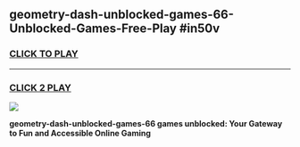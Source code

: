 
## geometry-dash-unblocked-games-66-Unblocked-Games-Free-Play #in50v
<h3>
<a href="https://us.freeplayer.one?title=geometry-dash-unblocked-games-66&ref=9M">CLICK TO PLAY</a></h3>
<hr>

<h3>
<a href="https://us.freeplayer.one?title=geometry-dash-unblocked-games-66&ref=9M">CLICK 2 PLAY</a>
  
</h3>

<a href="https://us.freeplayer.one?title=geometry-dash-unblocked-games-66&ref=9M"><img src="https://clearcache.store/games.png"></a>


**geometry-dash-unblocked-games-66 games unblocked: Your Gateway to Fun and Accessible Online Gaming**
